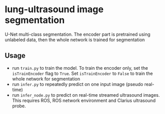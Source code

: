 # lung-ultrasound image segmentation
U-Net multi-class segmentation. The encoder part is pretrained using unlabeled data, then the whole network is trained for segmentation

## Usage
- run ```train.py``` to train the model. To train the encoder only, set the ```isTrainEncoder``` flag to ```True```. Set ```isTrainEncoder``` to ```False``` to train the whole network for segmentation
- run ```infer.py``` to repeatedly predict on one input image (pseudo real-time)
- run ```infer_node.py``` to predict on real-time streamed ultrasound images. This requires ROS, ROS network environment and Clarius ultrasound probe.